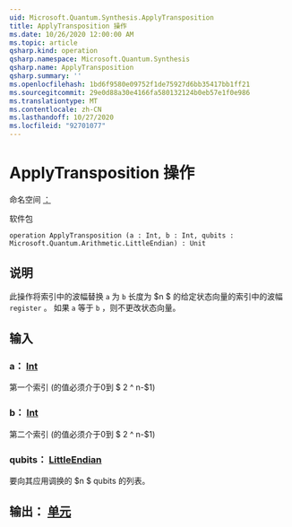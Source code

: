 ```yaml
---
uid: Microsoft.Quantum.Synthesis.ApplyTransposition
title: ApplyTransposition 操作
ms.date: 10/26/2020 12:00:00 AM
ms.topic: article
qsharp.kind: operation
qsharp.namespace: Microsoft.Quantum.Synthesis
qsharp.name: ApplyTransposition
qsharp.summary: ''
ms.openlocfilehash: 1bd6f9580e09752f1de75927d6bb35417bb1ff21
ms.sourcegitcommit: 29e0d88a30e4166fa580132124b0eb57e1f0e986
ms.translationtype: MT
ms.contentlocale: zh-CN
ms.lasthandoff: 10/27/2020
ms.locfileid: "92701077"
---
```

# <a name="applytransposition-operation"></a>ApplyTransposition 操作

命名空间 [：](xref:Microsoft.Quantum.Synthesis)

软件包 [](https://nuget.org/packages/)




```qsharp
operation ApplyTransposition (a : Int, b : Int, qubits : Microsoft.Quantum.Arithmetic.LittleEndian) : Unit
```


## <a name="description"></a>说明

此操作将索引中的波幅替换 `a` 为 `b` 长度为 $n $ 的给定状态向量的索引中的波幅 `register` 。  如果 `a` 等于 `b` ，则不更改状态向量。

## <a name="input"></a>输入

### <a name="a--int"></a>a： [Int](xref:microsoft.quantum.lang-ref.int)

第一个索引 (的值必须介于0到 $ 2 ^ n-$1) 


### <a name="b--int"></a>b： [Int](xref:microsoft.quantum.lang-ref.int)

第二个索引 (的值必须介于0到 $ 2 ^ n-$1) 


### <a name="qubits--littleendian"></a>qubits： [LittleEndian](xref:Microsoft.Quantum.Arithmetic.LittleEndian)

要向其应用调换的 $n $ qubits 的列表。



## <a name="output--unit"></a>输出： [单元](xref:microsoft.quantum.lang-ref.unit)

